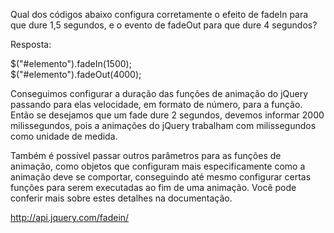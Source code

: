 Qual dos códigos abaixo configura corretamente o efeito de fadeIn para que dure 1,5 segundos, e o evento de fadeOut para que dure 4 segundos?

Resposta:

$("#elemento").fadeIn(1500);<br>
$("#elemento").fadeOut(4000);<br>

Conseguimos configurar a duração das funções de animação do jQuery passando para elas velocidade, em formato de número, para a função. Então se desejamos que um fade dure 2 segundos, devemos informar 2000 milissegundos, pois a animações do jQuery trabalham com milissegundos como unidade de medida.

Também é possível passar outros parâmetros para as funções de animação, como objetos que configuram mais especificamente como a animação deve se comportar, conseguindo até mesmo configurar certas funções para serem executadas ao fim de uma animação. Você pode conferir mais sobre estes detalhes na documentação.

http://api.jquery.com/fadein/